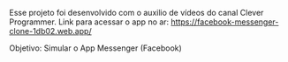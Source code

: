 Esse projeto foi desenvolvido com o auxilio de vídeos do canal Clever Programmer.
Link para acessar o app no ar: https://facebook-messenger-clone-1db02.web.app/

Objetivo: Simular o App Messenger (Facebook)

